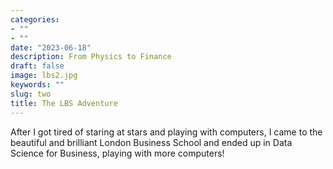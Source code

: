 ```yaml
---
categories:
- ""
- ""
date: "2023-06-18"
description: From Physics to Finance 
draft: false
image: lbs2.jpg
keywords: ""
slug: two
title: The LBS Adventure 
---
```


After I got tired of staring at stars and playing with computers, I came to the 
beautiful and brilliant London Business School and ended up in Data Science for 
Business, playing with more computers!